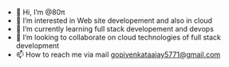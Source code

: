 - 👋 Hi, I’m @80π
- 👀 I’m interested in Web site developement and also in cloud
- 🌱 I’m currently learning full stack developement and devops
- 💞️ I’m looking to collaborate on cloud technologies of full stack development
- 📫 How to reach me via mail gopivenkataajay5771@gmail.com

<!---
80pi/80pi is a ✨ special ✨ repository because its `README.md` (this file) appears on your GitHub profile.
You can click the Preview link to take a look at your changes.
--->

